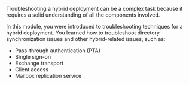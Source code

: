 Troubleshooting a hybrid deployment can be a complex task because it requires a solid understanding of all the components involved.

In this module, you were introduced to troubleshooting techniques for a hybrid deployment. You learned how to troubleshoot directory synchronization issues and other hybrid-related issues, such as:

 -  Pass-through authentication (PTA)
 -  Single sign-on
 -  Exchange transport
 -  Client access
 -  Mailbox replication service
 